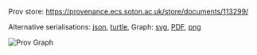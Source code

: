 
Prov store: https://provenance.ecs.soton.ac.uk/store/documents/113299/

Alternative serialisations: [json](https://provenance.ecs.soton.ac.uk/store/documents/113299.json), [turtle](https://provenance.ecs.soton.ac.uk/store/documents/113299.ttl),
Graph: [svg](https://provenance.ecs.soton.ac.uk/store/documents/113299.svg), [PDF](https://provenance.ecs.soton.ac.uk/store/documents/113299.pdf), [png](https://provenance.ecs.soton.ac.uk/store/documents/113299.png)

![Prov Graph](https://provenance.ecs.soton.ac.uk/store/documents/113299.png)

        